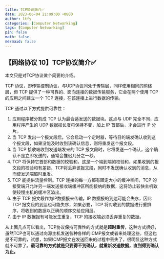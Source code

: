 ```yaml
---
title: TCP协议简介✅
date: 2023-06-04 21:09:00 +0800
author: ltfy
categories: [Computer Networking]
tags: [Computer Networking]
pin: false
math: false
mermaid: false
---
```


## 【网络协议 10】TCP协议简介✅

本文只是对TCP协议做个简要的介绍。

TCP 协议，即传输控制协议，与UDP协议同处于传输层，同样使用相同的网络层，但 TCP 提供了一种可靠的、面向连接的数据传输服务，它会在两个使用 TCP 的应用之间建立一个 TCP 连接，在该连接上进行数据的传输。

TCP 通过以下方式提供可靠性：

1. 应用程序被分割成 TCP 认为最合适发送的数据块。这点与 UDP 完全不同，应用程序产生的 UDP 数据报长度将保持不变，加上 IP 首部后，才会进行 IP 分片。
2. 当 TCP 发出一个报文段后，它会启动一个定时器，等待目的端发确认收到这个报文段，如果没能及时收到该确认信息，则将重发这个报文段。
3. 当 TCP 接收端收到发送端发来的 TCP 报文段时，它将发送一个确认，这个确认不是立即发送的，通常会推迟几分之一秒。
4. TCP 将保持它首部和数据的校验和。这是一个端到端的校验和，如果收到的报文段的校验和有差错，TCP将丢弃该报文段，同时不发送确认收到的消息，从而使发送端超时重发。
5. TCP 能提供流量控制。TCP 连接的每一方都有固定大小的缓冲空间，TCP 的接受端只允许另一端发送接收端缓冲区所能接纳的数据，这将防止较快主机致使较慢主机的缓冲区溢出。
6. 由于 TCP 报文段作为IP数据报来传输，IP 数据报的到达可能会失序，因此 TCP 报文段的到达也可能失序，如果必要，TCP 将对收到的数据进行重排序，将收到的数据以正确的顺序交给应用层。
7. 由于 IP 数据报有可能发生重复，TCP 的接收端必须丢弃重复的数据。

从上面几点可以看出，TCP协议保持可靠性的方式就是**超时重传**，这种方式很好，虽然TCP也可以通过向源主机发送各种各样的ICMP报文或者来处理这些，但这也是不可靠的，试想，如果ICMP报文在发送回来的过程中丢失了，很明显这种方式就不可靠了。**最可靠的方式就是只要得不到确认，就重新发送数据，直到得到确认为止。**


